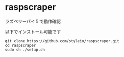 # raspscraper

ラズベリーパイ５で動作確認

以下でインストール可能です
```
git clone https://github.com/styleio/raspscraper.git
cd raspscraper
sudo sh ./setup.sh
```